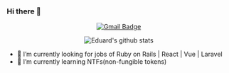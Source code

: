 ### Hi there 👋


<div align="center">
  
  [![Gmail Badge](http://img.shields.io/badge/-ninjakitikari@gmail.com-white?style=flat-square&logo=Gmail&logoColor=red&link=mailto:ninjakitikari@gmail.com)](mailto:ninjakitikari@gmail.com)
  
</div>


<div align="center">
  
  ![Eduard's github stats](https://github-readme-stats.vercel.app/api?username=ninjakiti&count_private=true&show_icons=true&theme=dark)
  
</div>

- 🔭 I’m currently looking for jobs of Ruby on Rails | React | Vue | Laravel
- 🌱 I’m currently learning NTFs(non-fungible tokens)

<!--
**ninjakiti/ninjakiti** is a ✨ _special_ ✨ repository because its `README.md` (this file) appears on your GitHub profile.

Here are some ideas to get you started:

- 🔭 I’m currently working on ...
- 🌱 I’m currently learning ...
- 👯 I’m looking to collaborate on ...
- 🤔 I’m looking for help with ...
- 💬 Ask me about ...
- 📫 How to reach me: ...
- 😄 Pronouns: ...
- ⚡ Fun fact: ...
-->
